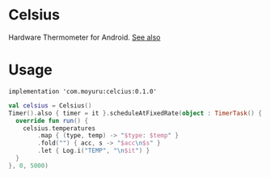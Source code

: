 # Celsius
Hardware Thermometer for Android. [See also](https://www.kernel.org/doc/Documentation/thermal/sysfs-api.txt)  

# Usage
```
implementation 'com.moyuru:celcius:0.1.0'
```

```kotlin
val celsius = Celsius()
Timer().also { timer = it }.scheduleAtFixedRate(object : TimerTask() {
  override fun run() {
    celsius.temperatures
        .map { (type, temp) -> "$type: $temp" }
        .fold("") { acc, s -> "$acc\n$s" }
        .let { Log.i("TEMP", "\n$it") }
  }
}, 0, 5000)
```
